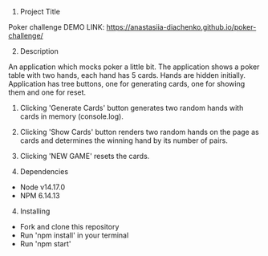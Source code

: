 1. Project Title

Poker challenge
DEMO LINK: https://anastasiia-diachenko.github.io/poker-challenge/

2. Description

An application which mocks poker a little bit. The application shows a poker table with two hands, each hand has 5 cards. Hands are hidden initially. Application has tree buttons, one for generating cards, one for showing them and one for reset.

  1. Clicking 'Generate Cards' button generates two random hands with cards in memory (console.log).
  2. Clicking 'Show Cards' button renders two random hands on the page as cards and determines the winning hand by its number of pairs.
  3. Clicking 'NEW GAME' resets the cards.

3. Dependencies

- Node v14.17.0
- NPM 6.14.13

4. Installing

- Fork and clone this repository
- Run 'npm install' in your terminal
- Run 'npm start'
